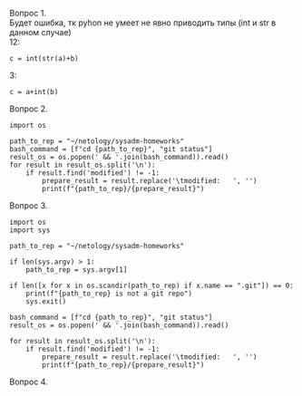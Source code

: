 Вопрос 1.  \
Будет ошибка, тк pyhon не умеет не явно приводить типы (int и str в данном случае) \
12: 
````
с = int(str(a)+b)
````
3:
````
с = a+int(b)
````

Вопрос 2. 

````
import os

path_to_rep = "~/netology/sysadm-homeworks"
bash_command = [f"cd {path_to_rep}", "git status"]
result_os = os.popen(' && '.join(bash_command)).read()
for result in result_os.split('\n'):
    if result.find('modified') != -1:
        prepare_result = result.replace('\tmodified:   ', '')
        print(f"{path_to_rep}/{prepare_result}")
````

Вопрос 3. 
```` 
import os
import sys

path_to_rep = "~/netology/sysadm-homeworks"

if len(sys.argv) > 1:
    path_to_rep = sys.argv[1]

if len([x for x in os.scandir(path_to_rep) if x.name == ".git"]) == 0:
    print(f"{path_to_rep} is not a git repo")
    sys.exit()

bash_command = [f"cd {path_to_rep}", "git status"]
result_os = os.popen(' && '.join(bash_command)).read()

for result in result_os.split('\n'):
    if result.find('modified') != -1:
        prepare_result = result.replace('\tmodified:   ', '')
        print(f"{path_to_rep}/{prepare_result}")  
````   

Вопрос 4.
````   

````   
